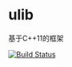 # ulib

基于C++11的框架

[![Build Status](https://ci.uocat.com/api/badges/tqcq/ulib/status.svg)](https://ci.uocat.com/tqcq/ulib)